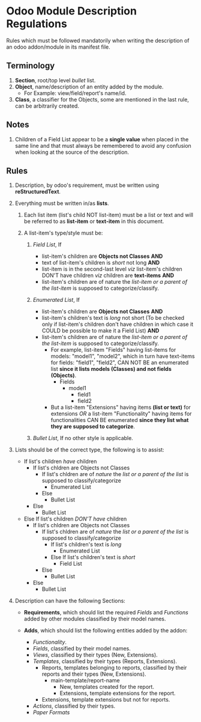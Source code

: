 # **Odoo Module Description Regulations**

Rules which must be followed mandatorily when writing the description of an odoo addon/module in its manifest file.

## Terminology
1. **Section**, root/top level *bullet* list.
2. **Object**, name/description of an entity added by the module. 
	- For Example: view/field/report's name/id.
2. **Class**, a classifier for the Objects, some are mentioned in the last rule, can be arbitrarily created.

## Notes

1. Children of a Field List appear to be a **single value** when placed in the same line and that must always be remembered to avoid any confusion when looking at the source of the description.

## Rules

1. Description, by odoo's requirement, must be written using  **reStructuredText**.

2. Everything must be written in/as **lists**.
	1. Each list item (list's child NOT list-item) must be a list or text and will be referred to as **list-item** or **text-item** in this document.

	2. A list-item's type/style must be:
		1. *Field List*, If
			- list-item's children are **Objects not Classes** **AND**
			- text of list-item's children is *short* not long **AND**
			- list-item is in the second-last level *viz* list-item's children DON'T have children *viz* children are **text-items** **AND**
			- list-item's children are of nature the *list-item or a parent of the list-item* is supposed to categorize/classify.
		2. *Enumerated List*, If
			- list-item's children are **Objects not Classes** **AND**
			- list-item's children's text is *long* not short (To be checked only if list-item's children don't have children in which case it COULD be possible to make it a Field List) **AND**
			- list-item's children are of nature the *list-item or a parent of the list-item* is supposed to categorize/classify.
				- For example, list-item "Fields" having list-items for models: "model1", "model2", which in turn have text-items for fields: "field1", "field2", CAN NOT BE an enumerated list **since it lists models (Classes) and not fields (Objects)**.
					- Fields
						- model1
							- field1
							- field2
				- But a list-item "Extensions" having items **(list or text)** for extensions *OR* a list-item "Functionality" having items for functionalities CAN BE enumerated **since they list what they are supposed to categorize**.

		3. *Bullet List*, If no other style is applicable.

3. Lists should be of the correct type, the following is to assist:
	- If list's children *have* children
		- If list's chldren are Objects not Classes
			- If list's chldren are of *nature* the *list or a parent of the list* is supposed to classify/categorize
				- Enumerated List
			- Else
				- Bullet List
		- Else
			- Bullet List
	- Else If list's children *DON'T have* children
		- If list's chldren are Objects not Classes
			- If list's chldren are of *nature* the *list or a parent of the list* is supposed to classify/categorize
				- If list's children's text is *long*
					- Enumerated List
				- Else If list's children's text is *short*
					- Field List
			- Else
				- Bullet List
		- Else
			- Bullet List

4. Description can have the following Sections:
	- **Requirements**, which should list the required *Fields* and *Functions* added by other modules classified by their model names.

	- **Adds**, which should list the following entities added by the addon:
		- *Functionality*.
		- *Fields*, classified by their model names.
		- *Views*, classified by their types (New, Extensions).
		- *Templates*, classified by their types (Reports, Extensions).
			- Reports, templates belonging to reports, classified by their reports and their types (New, Extensions).
				- main-template/report-name
					- New, templates created for the report.
					- Extensions, template extensions for the report.
			- Extensions, template extensions but not for reports.
		- *Actions*, classified by their types.
		- *Paper Formats*
